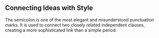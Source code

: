 ## Connecting Ideas with Style
<p>The semicolon is one of the most elegant and misunderstood punctuation marks. It is used to connect two closely related independent clauses, creating a more sophisticated link than a simple period.</p>
